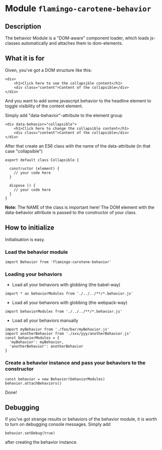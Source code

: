 # Module `flamingo-carotene-behavior`

## Description

The behavior Module is a "DOM-aware" component loader, which loads js-classes automatically and attaches them to dom-elements.

## What it is for

Given, you've got a DOM structure like this: 
```
<div>
    <h1>Click here to see the collapsible content</h1>
    <div class="content">Content of the collapsible</div>
</div>
```
    
And you want to add some javascript behavior to the headline element to toggle visibility of the content element.

Simply add "data-behavior"-attribute to the element group     
```
<div data-behavior="collapsible">
    <h1>Click here to change the collapsible content</h1>
    <div class="content">Content of the collapsible</div>
</div>
```

After that create an ES6 class with the name of the data-attribute (in that case "collapsible")

```
export default class Collapsible {

  constructor (element) {
    // your code here
  }

  dispose () {
    // your code here
  }
}
```
**Note:** The NAME of the class is important here!
The DOM element with the data-behavior attribute is passed to the constructor of your class.

## How to initialize
Initialisation is easy.

### Load the behavior module 

```
import Behavior from 'flamingo-carotene-behavior'
```

### Loading your behaviors

* Load all your behaviors with globbing (the babel-way)

```
import * as behaviorModules from './../../**/*.behavior.js'
```
  
* Load all your behaviors with globbing (the webpack-way)

```
import behaviorModules from './../../**/*.behavior.js'
```
  
* Load all your behaviors manually 

```
import myBehavior from './foo/bar/myBehavior.js'
import anotherBehavior from './xxx/yyy/anotherBehavior.js'
const behaviorModules = {
  'myBehavior': myBehavior,
  'anotherBehavior': anotherBehavior
}
```
  
### Create a behavior instance and pass your behaviors to the constructor

```
const behavior = new Behavior(behaviorModules)
behavior.attachBehaviors() 
```

Done! 

## Debugging

If you've got strange results or behaviors of the behavior module, it is worth to turn on debugging console messages.
Simply add
```
behavior.setDebug(true)
```
after creating the behavior instance.

